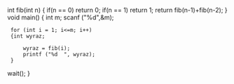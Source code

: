 
int fib(int n)
{
    if(n == 0) return 0;
    if(n == 1) return 1;
    return fib(n-1)+fib(n-2);
}
void main()
{
int m;
 scanf ("%d",&m);

     for (int i = 1; i<=m; i++)
	 {int wyraz;

         wyraz = fib(i);
		 printf ("%d  ", wyraz);
	 }
	 
wait();
}
